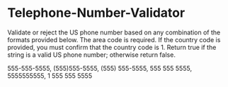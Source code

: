 # Telephone-Number-Validator
 Validate or reject the US phone number based on any combination of the formats provided below. The area code is required. If the country code is provided, you must confirm that the country code is 1. Return true if the string is a valid US phone number; otherwise return false.
 
 555-555-5555,
(555)555-5555,
(555) 555-5555,
555 555 5555,
5555555555,
1 555 555 5555
